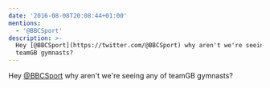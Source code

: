 ```yaml
---
date: '2016-08-08T20:08:44+01:00'
mentions:
  - '@BBCSport'
description: >-
  Hey [@BBCSport](https://twitter.com/@BBCSport) why aren't we're seeing any of
  teamGB gymnasts?
---
```

Hey [@BBCSport](https://twitter.com/@BBCSport) why aren't we're seeing any of teamGB gymnasts?
